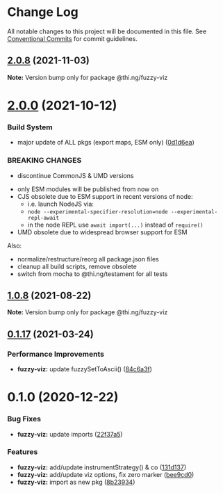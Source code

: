 # Change Log

All notable changes to this project will be documented in this file.
See [Conventional Commits](https://conventionalcommits.org) for commit guidelines.

## [2.0.8](https://github.com/thi-ng/umbrella/compare/@thi.ng/fuzzy-viz@2.0.7...@thi.ng/fuzzy-viz@2.0.8) (2021-11-03)

**Note:** Version bump only for package @thi.ng/fuzzy-viz





# [2.0.0](https://github.com/thi-ng/umbrella/compare/@thi.ng/fuzzy-viz@1.0.9...@thi.ng/fuzzy-viz@2.0.0) (2021-10-12)


### Build System

* major update of ALL pkgs (export maps, ESM only) ([0d1d6ea](https://github.com/thi-ng/umbrella/commit/0d1d6ea9fab2a645d6c5f2bf2591459b939c09b6))


### BREAKING CHANGES

* discontinue CommonJS & UMD versions

- only ESM modules will be published from now on
- CJS obsolete due to ESM support in recent versions of node:
  - i.e. launch NodeJS via:
  - `node --experimental-specifier-resolution=node --experimental-repl-await`
  - in the node REPL use `await import(...)` instead of `require()`
- UMD obsolete due to widespread browser support for ESM

Also:
- normalize/restructure/reorg all package.json files
- cleanup all build scripts, remove obsolete
- switch from mocha to @thi.ng/testament for all tests






##  [1.0.8](https://github.com/thi-ng/umbrella/compare/@thi.ng/fuzzy-viz@1.0.7...@thi.ng/fuzzy-viz@1.0.8) (2021-08-22)

**Note:** Version bump only for package @thi.ng/fuzzy-viz

##  [0.1.17](https://github.com/thi-ng/umbrella/compare/@thi.ng/fuzzy-viz@0.1.16...@thi.ng/fuzzy-viz@0.1.17) (2021-03-24)

###  Performance Improvements

- **fuzzy-viz:** update fuzzySetToAscii() ([84c6a3f](https://github.com/thi-ng/umbrella/commit/84c6a3f077c16027c9dde79618992bbe3be9d5a6))

#  0.1.0 (2020-12-22)

###  Bug Fixes

- **fuzzy-viz:** update imports ([22f37a5](https://github.com/thi-ng/umbrella/commit/22f37a526acd6911720100e77ad41029d8799004))

###  Features

- **fuzzy-viz:** add/update instrumentStrategy() & co ([131d137](https://github.com/thi-ng/umbrella/commit/131d13776735e3dd222090a6b514bfbe4878d9f2))
- **fuzzy-viz:** add/update viz options, fix zero marker ([bee9cd0](https://github.com/thi-ng/umbrella/commit/bee9cd08b32ce43cc6661146dd87f35db9516559))
- **fuzzy-viz:** import as new pkg ([8b23934](https://github.com/thi-ng/umbrella/commit/8b239347894bf8c7192890151868ecdb1ac3bf2b))
